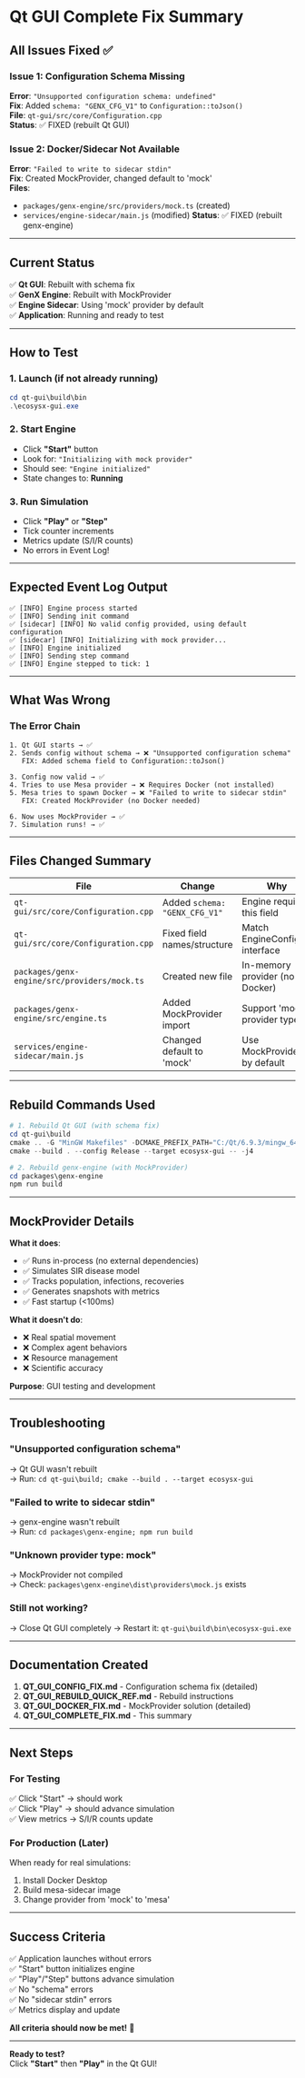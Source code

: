 # Qt GUI Complete Fix Summary

## All Issues Fixed ✅

### Issue 1: Configuration Schema Missing
**Error**: `"Unsupported configuration schema: undefined"`  
**Fix**: Added `schema: "GENX_CFG_V1"` to `Configuration::toJson()`  
**File**: `qt-gui/src/core/Configuration.cpp`  
**Status**: ✅ FIXED (rebuilt Qt GUI)

### Issue 2: Docker/Sidecar Not Available  
**Error**: `"Failed to write to sidecar stdin"`  
**Fix**: Created MockProvider, changed default to 'mock'  
**Files**: 
- `packages/genx-engine/src/providers/mock.ts` (created)
- `services/engine-sidecar/main.js` (modified)
**Status**: ✅ FIXED (rebuilt genx-engine)

---

## Current Status

✅ **Qt GUI**: Rebuilt with schema fix  
✅ **GenX Engine**: Rebuilt with MockProvider  
✅ **Engine Sidecar**: Using 'mock' provider by default  
✅ **Application**: Running and ready to test

---

## How to Test

### 1. Launch (if not already running)
```powershell
cd qt-gui\build\bin
.\ecosysx-gui.exe
```

### 2. Start Engine
- Click **"Start"** button
- Look for: `"Initializing with mock provider"`
- Should see: `"Engine initialized"`
- State changes to: **Running**

### 3. Run Simulation
- Click **"Play"** or **"Step"**
- Tick counter increments
- Metrics update (S/I/R counts)
- No errors in Event Log!

---

## Expected Event Log Output

```
✅ [INFO] Engine process started
✅ [INFO] Sending init command
✅ [sidecar] [INFO] No valid config provided, using default configuration
✅ [sidecar] [INFO] Initializing with mock provider...
✅ [INFO] Engine initialized
✅ [INFO] Sending step command
✅ [INFO] Engine stepped to tick: 1
```

---

## What Was Wrong

### The Error Chain

```
1. Qt GUI starts → ✅
2. Sends config without schema → ❌ "Unsupported configuration schema"
   FIX: Added schema field to Configuration::toJson()

3. Config now valid → ✅
4. Tries to use Mesa provider → ❌ Requires Docker (not installed)
5. Mesa tries to spawn Docker → ❌ "Failed to write to sidecar stdin"
   FIX: Created MockProvider (no Docker needed)

6. Now uses MockProvider → ✅
7. Simulation runs! → ✅
```

---

## Files Changed Summary

| File | Change | Why |
|------|--------|-----|
| `qt-gui/src/core/Configuration.cpp` | Added `schema: "GENX_CFG_V1"` | Engine requires this field |
| `qt-gui/src/core/Configuration.cpp` | Fixed field names/structure | Match EngineConfigV1 interface |
| `packages/genx-engine/src/providers/mock.ts` | Created new file | In-memory provider (no Docker) |
| `packages/genx-engine/src/engine.ts` | Added MockProvider import | Support 'mock' provider type |
| `services/engine-sidecar/main.js` | Changed default to 'mock' | Use MockProvider by default |

---

## Rebuild Commands Used

```powershell
# 1. Rebuild Qt GUI (with schema fix)
cd qt-gui\build
cmake .. -G "MinGW Makefiles" -DCMAKE_PREFIX_PATH="C:/Qt/6.9.3/mingw_64" -DCMAKE_BUILD_TYPE=Release
cmake --build . --config Release --target ecosysx-gui -- -j4

# 2. Rebuild genx-engine (with MockProvider)
cd packages\genx-engine
npm run build
```

---

## MockProvider Details

**What it does**:
- ✅ Runs in-process (no external dependencies)
- ✅ Simulates SIR disease model
- ✅ Tracks population, infections, recoveries
- ✅ Generates snapshots with metrics
- ✅ Fast startup (<100ms)

**What it doesn't do**:
- ❌ Real spatial movement
- ❌ Complex agent behaviors
- ❌ Resource management
- ❌ Scientific accuracy

**Purpose**: GUI testing and development

---

## Troubleshooting

### "Unsupported configuration schema"
→ Qt GUI wasn't rebuilt  
→ Run: `cd qt-gui\build; cmake --build . --target ecosysx-gui`

### "Failed to write to sidecar stdin"
→ genx-engine wasn't rebuilt  
→ Run: `cd packages\genx-engine; npm run build`

### "Unknown provider type: mock"
→ MockProvider not compiled  
→ Check: `packages\genx-engine\dist\providers\mock.js` exists

### Still not working?
→ Close Qt GUI completely
→ Restart it: `qt-gui\build\bin\ecosysx-gui.exe`

---

## Documentation Created

1. **QT_GUI_CONFIG_FIX.md** - Configuration schema fix (detailed)
2. **QT_GUI_REBUILD_QUICK_REF.md** - Rebuild instructions
3. **QT_GUI_DOCKER_FIX.md** - MockProvider solution (detailed)
4. **QT_GUI_COMPLETE_FIX.md** - This summary

---

## Next Steps

### For Testing
✅ Click "Start" → should work  
✅ Click "Play" → should advance simulation  
✅ View metrics → S/I/R counts update

### For Production (Later)
When ready for real simulations:
1. Install Docker Desktop
2. Build mesa-sidecar image
3. Change provider from 'mock' to 'mesa'

---

## Success Criteria

✅ Application launches without errors  
✅ "Start" button initializes engine  
✅ "Play"/"Step" buttons advance simulation  
✅ No "schema" errors  
✅ No "sidecar stdin" errors  
✅ Metrics display and update  

**All criteria should now be met!** 🎉

---

**Ready to test?**  
Click **"Start"** then **"Play"** in the Qt GUI!
